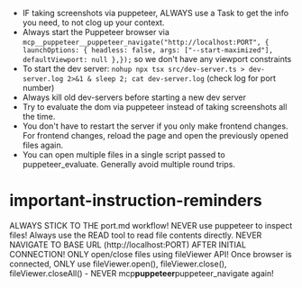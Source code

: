 - IF taking screenshots via puppeteer, ALWAYS use a Task to get the info you need, to not clog up your context.
- Always start the Puppeteer browser via `mcp__puppeteer__puppeteer_navigate("http://localhost:PORT", { launchOptions: { headless: false, args: ["--start-maximized"], defaultViewport: null },});` so we don't have any viewport constraints
- To start the dev server: `nohup npx tsx src/dev-server.ts > dev-server.log 2>&1 & sleep 2; cat dev-server.log` (check log for port number)
- Always kill old dev-servers before starting a new dev server
- Try to evaluate the dom via puppeteer instead of taking screenshots all the time.
- You don't have to restart the server if you only make frontend changes. For frontend changes, reload the page and open the previously opened files again.
- You can open multiple files in a single script passed to puppeteer_evaluate. Generally avoid multiple round trips.

# important-instruction-reminders

ALWAYS STICK TO THE port.md workflow!
NEVER use puppeteer to inspect files! Always use the READ tool to read file contents directly.
NEVER NAVIGATE TO BASE URL (http://localhost:PORT) AFTER INITIAL CONNECTION! ONLY open/close files using fileViewer API!
Once browser is connected, ONLY use fileViewer.open(), fileViewer.close(), fileViewer.closeAll() - NEVER mcp**puppeteer**puppeteer_navigate again!
